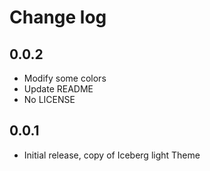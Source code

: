 # Change log

## 0.0.2
- Modify some colors
- Update README
- No LICENSE


## 0.0.1
- Initial release, copy of Iceberg light Theme
